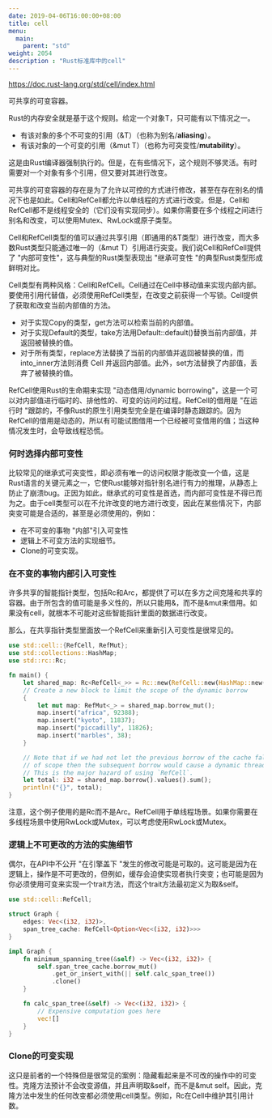 ```yaml
---
date: 2019-04-06T16:00:00+08:00
title: cell
menu:
  main:
    parent: "std"
weight: 2054
description : "Rust标准库中的cell"
---
```


https://doc.rust-lang.org/std/cell/index.html

可共享的可变容器。

Rust的内存安全就是基于这个规则。给定一个对象T，只可能有以下情况之一。

- 有该对象的多个不可变的引用（&T）（也称为别名/**aliasing**）。
- 有该对象的一个可变的引用（&mut T）（也称为可突变性/**mutability**）。

这是由Rust编译器强制执行的。但是，在有些情况下，这个规则不够灵活。有时需要对一个对象有多个引用，但又要对其进行改变。

可共享的可变容器的存在是为了允许以可控的方式进行修改，甚至在存在别名的情况下也是如此。Cell<T>和RefCell<T>都允许以单线程的方式进行改变。但是，Cell<T>和RefCell<T>都不是线程安全的（它们没有实现同步）。如果你需要在多个线程之间进行别名和改变，可以使用Mutex、RwLock或原子类型。

Cell<T>和RefCell<T>类型的值可以通过共享引用（即通用的&T类型）进行改变，而大多数Rust类型只能通过唯一的（&mut T）引用进行突变。我们说Cell<T>和RefCell<T>提供了 "内部可变性"，这与典型的Rust类型表现出 "继承可变性 "的典型Rust类型形成鲜明对比。

Cell类型有两种风格：Cell<T>和RefCell<T>。Cell<T>通过在Cell<T>中移动值来实现内部内部。要使用引用代替值，必须使用RefCell<T>类型，在改变之前获得一个写锁。Cell<T>提供了获取和改变当前内部值的方法。

- 对于实现Copy的类型，get方法可以检索当前的内部值。
- 对于实现Default的类型，take方法用Default::default()替换当前内部值，并返回被替换的值。
- 对于所有类型，replace方法替换了当前的内部值并返回被替换的值，而 into_inner方法则消费 Cell<T> 并返回内部值。此外，set方法替换了内部值，丢弃了被替换的值。

RefCell<T>使用Rust的生命期来实现 "动态借用/dynamic borrowing"，这是一个可以对内部值进行临时的、排他性的、可变的访问的过程。RefCell<T>的借用是 "在运行时 "跟踪的，不像Rust的原生引用类型完全是在编译时静态跟踪的。因为RefCell<T>的借用是动态的，所以有可能试图借用一个已经被可变借用的值；当这种情况发生时，会导致线程恐慌。

### 何时选择内部可变性

比较常见的继承式可突变性，即必须有唯一的访问权限才能改变一个值，这是Rust语言的关键元素之一，它使Rust能够对指针别名进行有力的推理，从静态上防止了崩溃bug。正因为如此，继承式的可变性是首选，而内部可变性是不得已而为之。由于cell类型可以在不允许改变的地方进行改变，因此在某些情况下，内部突变可能是合适的，甚至是必须使用的，例如：

- 在不可变的事物 "内部"引入可变性
- 逻辑上不可变方法的实现细节。
- Clone的可变实现。

### 在不变的事物内部引入可变性

许多共享的智能指针类型，包括Rc<T>和Arc<T>，都提供了可以在多方之间克隆和共享的容器。由于所包含的值可能是多义性的，所以只能用&，而不是&mut来借用。如果没有cell，就根本不可能对这些智能指针里面的数据进行改变。

那么，在共享指针类型里面放一个RefCell<T>来重新引入可变性是很常见的。

```rust
use std::cell::{RefCell, RefMut};
use std::collections::HashMap;
use std::rc::Rc;

fn main() {
    let shared_map: Rc<RefCell<_>> = Rc::new(RefCell::new(HashMap::new()));
    // Create a new block to limit the scope of the dynamic borrow
    {
        let mut map: RefMut<_> = shared_map.borrow_mut();
        map.insert("africa", 92388);
        map.insert("kyoto", 11837);
        map.insert("piccadilly", 11826);
        map.insert("marbles", 38);
    }

    // Note that if we had not let the previous borrow of the cache fall out
    // of scope then the subsequent borrow would cause a dynamic thread panic.
    // This is the major hazard of using `RefCell`.
    let total: i32 = shared_map.borrow().values().sum();
    println!("{}", total);
}
```

注意，这个例子使用的是Rc<T>而不是Arc<T>。RefCell<T>用于单线程场景。如果你需要在多线程场景中使用RwLock<T>或Mutex<T>，可以考虑使用RwLock<T>或Mutex<T>。

### 逻辑上不可更改的方法的实施细节

偶尔，在API中不公开 "在引擎盖下 "发生的修改可能是可取的。这可能是因为在逻辑上，操作是不可更改的，但例如，缓存会迫使实现者执行突变；也可能是因为你必须使用可变来实现一个trait方法，而这个trait方法最初定义为取&self。

```rust
use std::cell::RefCell;

struct Graph {
    edges: Vec<(i32, i32)>,
    span_tree_cache: RefCell<Option<Vec<(i32, i32)>>>
}

impl Graph {
    fn minimum_spanning_tree(&self) -> Vec<(i32, i32)> {
        self.span_tree_cache.borrow_mut()
            .get_or_insert_with(|| self.calc_span_tree())
            .clone()
    }

    fn calc_span_tree(&self) -> Vec<(i32, i32)> {
        // Expensive computation goes here
        vec![]
    }
}
```

### Clone的可变实现

这只是前者的一个特殊但是很常见的案例：隐藏看起来是不可改的操作中的可变性。克隆方法预计不会改变源值，并且声明取&self，而不是&mut self。因此，克隆方法中发生的任何改变都必须使用cell类型。例如，Rc<T>在Cell<T>中维护其引用计数。